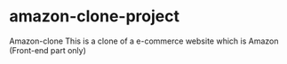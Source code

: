 # amazon-clone-project
Amazon-clone  This is a clone of a e-commerce website which is Amazon (Front-end part only)
